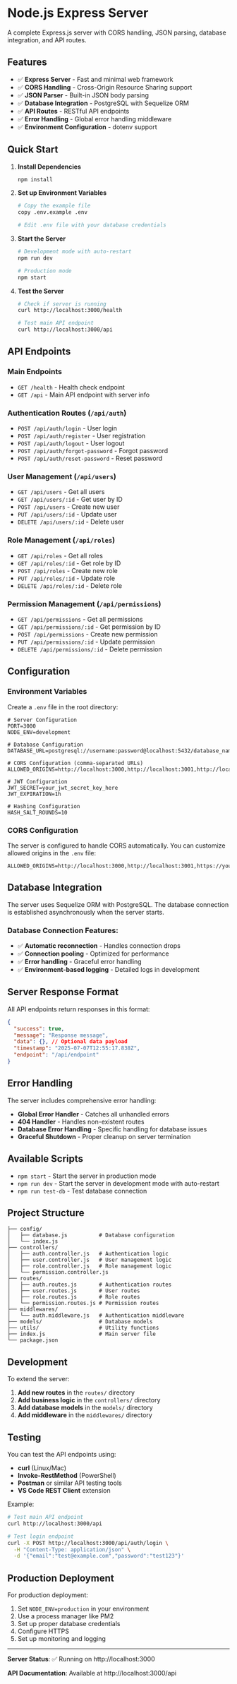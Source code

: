 # Node.js Express Server

A complete Express.js server with CORS handling, JSON parsing, database integration, and API routes.

## Features

- ✅ **Express Server** - Fast and minimal web framework
- ✅ **CORS Handling** - Cross-Origin Resource Sharing support
- ✅ **JSON Parser** - Built-in JSON body parsing
- ✅ **Database Integration** - PostgreSQL with Sequelize ORM
- ✅ **API Routes** - RESTful API endpoints
- ✅ **Error Handling** - Global error handling middleware
- ✅ **Environment Configuration** - dotenv support

## Quick Start

1. **Install Dependencies**
   ```bash
   npm install
   ```

2. **Set up Environment Variables**
   ```bash
   # Copy the example file
   copy .env.example .env
   
   # Edit .env file with your database credentials
   ```

3. **Start the Server**
   ```bash
   # Development mode with auto-restart
   npm run dev
   
   # Production mode
   npm start
   ```

4. **Test the Server**
   ```bash
   # Check if server is running
   curl http://localhost:3000/health
   
   # Test main API endpoint
   curl http://localhost:3000/api
   ```

## API Endpoints

### Main Endpoints
- `GET /health` - Health check endpoint
- `GET /api` - Main API endpoint with server info

### Authentication Routes (`/api/auth`)
- `POST /api/auth/login` - User login
- `POST /api/auth/register` - User registration
- `POST /api/auth/logout` - User logout
- `POST /api/auth/forgot-password` - Forgot password
- `POST /api/auth/reset-password` - Reset password

### User Management (`/api/users`)
- `GET /api/users` - Get all users
- `GET /api/users/:id` - Get user by ID
- `POST /api/users` - Create new user
- `PUT /api/users/:id` - Update user
- `DELETE /api/users/:id` - Delete user

### Role Management (`/api/roles`)
- `GET /api/roles` - Get all roles
- `GET /api/roles/:id` - Get role by ID
- `POST /api/roles` - Create new role
- `PUT /api/roles/:id` - Update role
- `DELETE /api/roles/:id` - Delete role

### Permission Management (`/api/permissions`)
- `GET /api/permissions` - Get all permissions
- `GET /api/permissions/:id` - Get permission by ID
- `POST /api/permissions` - Create new permission
- `PUT /api/permissions/:id` - Update permission
- `DELETE /api/permissions/:id` - Delete permission

## Configuration

### Environment Variables

Create a `.env` file in the root directory:

```env
# Server Configuration
PORT=3000
NODE_ENV=development

# Database Configuration
DATABASE_URL=postgresql://username:password@localhost:5432/database_name

# CORS Configuration (comma-separated URLs)
ALLOWED_ORIGINS=http://localhost:3000,http://localhost:3001,http://localhost:5173

# JWT Configuration
JWT_SECRET=your_jwt_secret_key_here
JWT_EXPIRATION=1h

# Hashing Configuration
HASH_SALT_ROUNDS=10
```

### CORS Configuration

The server is configured to handle CORS automatically. You can customize allowed origins in the `.env` file:

```env
ALLOWED_ORIGINS=http://localhost:3000,http://localhost:3001,https://yourdomain.com
```

## Database Integration

The server uses Sequelize ORM with PostgreSQL. The database connection is established asynchronously when the server starts.

### Database Connection Features:
- ✅ **Automatic reconnection** - Handles connection drops
- ✅ **Connection pooling** - Optimized for performance
- ✅ **Error handling** - Graceful error handling
- ✅ **Environment-based logging** - Detailed logs in development

## Server Response Format

All API endpoints return responses in this format:

```json
{
  "success": true,
  "message": "Response message",
  "data": {}, // Optional data payload
  "timestamp": "2025-07-07T12:55:17.838Z",
  "endpoint": "/api/endpoint"
}
```

## Error Handling

The server includes comprehensive error handling:

- **Global Error Handler** - Catches all unhandled errors
- **404 Handler** - Handles non-existent routes
- **Database Error Handling** - Specific handling for database issues
- **Graceful Shutdown** - Proper cleanup on server termination

## Available Scripts

- `npm start` - Start the server in production mode
- `npm run dev` - Start the server in development mode with auto-restart
- `npm run test-db` - Test database connection

## Project Structure

```
├── config/
│   ├── database.js          # Database configuration
│   └── index.js
├── controllers/
│   ├── auth.controller.js   # Authentication logic
│   ├── user.controller.js   # User management logic
│   ├── role.controller.js   # Role management logic
│   └── permission.controller.js
├── routes/
│   ├── auth.routes.js       # Authentication routes
│   ├── user.routes.js       # User routes
│   ├── role.routes.js       # Role routes
│   └── permission.routes.js # Permission routes
├── middlewares/
│   └── auth.middleware.js   # Authentication middleware
├── models/                  # Database models
├── utils/                   # Utility functions
├── index.js                 # Main server file
└── package.json
```

## Development

To extend the server:

1. **Add new routes** in the `routes/` directory
2. **Add business logic** in the `controllers/` directory
3. **Add database models** in the `models/` directory
4. **Add middleware** in the `middlewares/` directory

## Testing

You can test the API endpoints using:

- **curl** (Linux/Mac)
- **Invoke-RestMethod** (PowerShell)
- **Postman** or similar API testing tools
- **VS Code REST Client** extension

Example:
```bash
# Test main API endpoint
curl http://localhost:3000/api

# Test login endpoint
curl -X POST http://localhost:3000/api/auth/login \
  -H "Content-Type: application/json" \
  -d '{"email":"test@example.com","password":"test123"}'
```

## Production Deployment

For production deployment:

1. Set `NODE_ENV=production` in your environment
2. Use a process manager like PM2
3. Set up proper database credentials
4. Configure HTTPS
5. Set up monitoring and logging

---

**Server Status**: ✅ Running on http://localhost:3000

**API Documentation**: Available at http://localhost:3000/api
